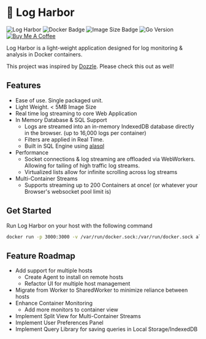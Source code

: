 # 🐳 Log Harbor
![Log Harbor](https://img.shields.io/badge/Log_Harbor-purple)
![Docker Badge](https://github.com/alexchomiak/log-harbor/actions/workflows/docker-publish.yml/badge.svg)
![Image Size Badge](https://img.shields.io/docker/image-size/alexchomiak/log-harbor/main)
![Go Version](https://img.shields.io/github/go-mod/go-version/alexchomiak/log-harbor?filename=backend%2Fgo.mod)
[![Buy Me A Coffee](https://img.shields.io/badge/Buy_Me_A_Coffee-%23471301?logo=buymeacoffee)](https://buymeacoffee.com/alexchomiak)

Log Harbor is a light-weight application designed for log monitoring & analysis in Docker containers. 

This project was inspired by [Dozzle](https://github.com/amir20/dozzle). Please check this out as well!

## Features
* Ease of use. Single packaged unit.
* Light Weight. < 5MB Image Size
* Real time log streaming to core Web Application
* In Memory Database & SQL Support
  * Logs are streamed into an in-memory IndexedDB database directly in the browser. (up to 16,000 logs per container)
  * Filters are applied in Real Time.
  * Built in SQL Engine using [alasql](https://github.com/AlaSQL/alasql/wiki)
* Performance
  * Socket connections & log streaming are offloaded via WebWorkers. Allowing for tailing of high traffic log streams.
  * Virtualized lists allow for infinite scrolling across log streams
* Multi-Container Streams
  * Supports streaming up to 200 Containers at once! (or whatever your Browser's websocket pool limit is)

## Get Started
Run Log Harbor on your host with the following command
```sh
docker run -p 3000:3000 -v /var/run/docker.sock:/var/run/docker.sock alexchomiak/log-harbor:latest
```

## Feature Roadmap
* Add support for multiple hosts
  * Create Agent to install on remote hosts
  * Refactor UI for multiple host management
* Migrate from Worker to SharedWorker to minimize reliance between hosts
* Enhance Container Monitoring
  * Add more monitors to container view
* Implement Split View for Multi-Container Streams
* Implement User Preferences Panel
* Implement Query Library for saving queries in Local Storage/IndexedDB
